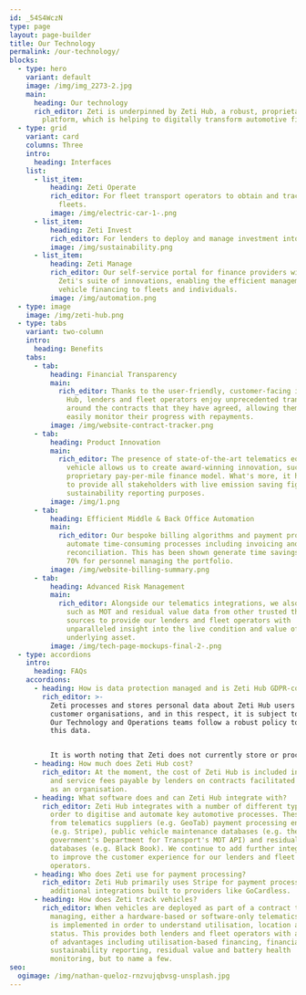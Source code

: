 ```yaml
---
id: _54S4WczN
type: page
layout: page-builder
title: Our Technology
permalink: /our-technology/
blocks:
  - type: hero
    variant: default
    image: /img/img_2273-2.jpg
    main:
      heading: Our technology
      rich_editor: Zeti is underpinned by Zeti Hub, a robust, proprietary technology
        platform, which is helping to digitally transform automotive finance.
  - type: grid
    variant: card
    columns: Three
    intro:
      heading: Interfaces
    list:
      - list_item:
          heading: Zeti Operate
          rich_editor: For fleet transport operators to obtain and track finance to expand
            fleets.
          image: /img/electric-car-1-.png
      - list_item:
          heading: Zeti Invest
          rich_editor: For lenders to deploy and manage investment into transport fleets.
          image: /img/sustainability.png
      - list_item:
          heading: Zeti Manage
          rich_editor: O﻿ur self-service portal for finance providers with access to
            Zeti's suite of innovations, enabling the efficient management of
            vehicle financing to fleets and individuals.
          image: /img/automation.png
  - type: image
    image: /img/zeti-hub.png
  - type: tabs
    variant: two-column
    intro:
      heading: Benefits
    tabs:
      - tab:
          heading: Financial Transparency
          main:
            rich_editor: Thanks to the user-friendly, customer-facing interfaces of Zeti
              Hub, lenders and fleet operators enjoy unprecedented transparency
              around the contracts that they have agreed, allowing them to
              easily monitor their progress with repayments.
          image: /img/website-contract-tracker.png
      - tab:
          heading: Product Innovation
          main:
            rich_editor: The presence of state-of-the-art telematics equipment in each
              vehicle allows us to create award-winning innovation, such as our
              proprietary pay-per-mile finance model. What's more, it helps us
              to provide all stakeholders with live emission saving figures for
              sustainability reporting purposes.
          image: /img/1.png
      - tab:
          heading: Efficient Middle & Back Office Automation
          main:
            rich_editor: Our bespoke billing algorithms and payment processing integrations
              automate time-consuming processes including invoicing and payment
              reconciliation. This has been shown generate time savings of up to
              70% for personnel managing the portfolio.
          image: /img/website-billing-summary.png
      - tab:
          heading: Advanced Risk Management
          main:
            rich_editor: Alongside our telematics integrations, we also gather information
              such as MOT and residual value data from other trusted third-party
              sources to provide our lenders and fleet operators with
              unparalleled insight into the live condition and value of the
              underlying asset.
          image: /img/tech-page-mockups-final-2-.png
  - type: accordions
    intro:
      heading: FAQs
    accordions:
      - heading: How is data protection managed and is Zeti Hub GDPR-compliant?
        rich_editor: >-
          Zeti processes and stores personal data about Zeti Hub users from
          customer organisations, and in this respect, it is subject to GDPR.
          Our Technology and Operations teams follow a robust policy to handle
          this data.


          It is worth noting that Zeti does not currently store or process personal data about the drivers or rental customers of fleet operators, who themselves are customer organisations. Therefore, GDPR does not apply in this respect.
      - heading: How much does Zeti Hub cost?
        rich_editor: At the moment, the cost of Zeti Hub is included in the origination
          and service fees payable by lenders on contracts facilitated by Zeti
          as an organisation.
      - heading: What software does and can Zeti Hub integrate with?
        rich_editor: Zeti Hub integrates with a number of different types of services in
          order to digitise and automate key automotive processes. These range
          from telematics suppliers (e.g. GeoTab) payment processing engines
          (e.g. Stripe), public vehicle maintenance databases (e.g. the UK
          government's Department for Transport's MOT API) and residual value
          databases (e.g. Black Book). We continue to add further integrations
          to improve the customer experience for our lenders and fleet
          operators.
      - heading: Who does Zeti use for payment processing?
        rich_editor: Zeti Hub primarily uses Stripe for payment processing, with
          additional integrations built to providers like GoCardless.
      - heading: How does Zeti track vehicles?
        rich_editor: When vehicles are deployed as part of a contract that Zeti is
          managing, either a hardware-based or software-only telematics solution
          is implemented in order to understand utilisation, location and asset
          status. This provides both lenders and fleet operators with a number
          of advantages including utilisation-based financing, financial and
          sustainability reporting, residual value and battery health
          monitoring, but to name a few.
seo:
  ogimage: /img/nathan-queloz-rnzvujqbvsg-unsplash.jpg
---
```


